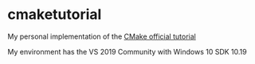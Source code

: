 # cmaketutorial
My personal implementation of the [CMake official tutorial](https://cmake.org/cmake/help/latest/guide/tutorial/index.html)

My environment has the VS 2019 Community with Windows 10 SDK 10.19
